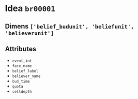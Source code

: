 # Idea `br00001`

## Dimens `['belief_budunit', 'beliefunit', 'believerunit']`

## Attributes
- `event_int`
- `face_name`
- `belief_label`
- `believer_name`
- `bud_time`
- `quota`
- `celldepth`
